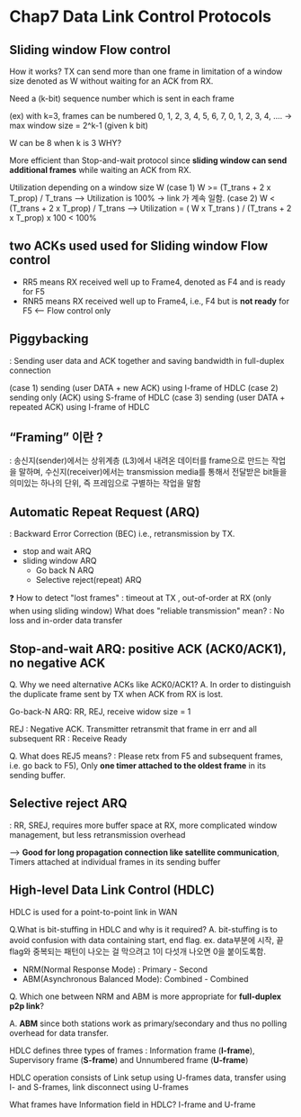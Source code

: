 # Chap7 Data Link Control Protocols

## Sliding window Flow control

How it works? TX can send more than one frame in limitation of a window size denoted as W without waiting for an ACK from RX.

Need a (k-bit) sequence number which is sent in each frame

(ex) with k=3, frames can be numbered 0, 1, 2, 3, 4, 5, 6, 7, 0, 1, 2, 3, 4, .... -> max window size = 2^k-1 (given k bit)

W can be 8 when k is 3 WHY?

More efficient than Stop-and-wait protocol since **sliding window can send additional frames** while waiting an ACK from RX.

Utilization depending on a window size W
(case 1) W >= (T_trans + 2 x T_prop) / T_trans  --> Utilization is 100% -> link 가 계속 일함.
(case 2) W < (T_trans + 2 x T_prop) / T_trans    --> Utilization = ( W x T_trans ) / (T_trans + 2 x T_prop) x 100  < 100%


## two ACKs used used for Sliding window Flow control

- RR5 means RX received well up to Frame4, denoted as F4 and is ready for F5
- RNR5 means RX received well up to Frame4, i.e., F4 but is **not ready** for F5 <-- Flow control only

## Piggybacking 
: Sending user data and ACK together and saving bandwidth in full-duplex connection

(case 1) sending (user DATA + new ACK) using I-frame of HDLC
(case 2) sending only (ACK) using S-frame of HDLC
(case 3) sending (user DATA + repeated ACK) using I-frame of HDLC

## “Framing” 이란 ? 
: 송신지(sender)에서는 상위계층 (L3)에서 내려온 데이터를 frame으로 만드는 작업을 말하며, 
수신지(receiver)에서는 transmission media를 통해서 전달받은 bit들을 의미있는 하나의 단위, 즉 프레임으로 구별하는 작업을 말함

## Automatic Repeat Request (ARQ) 
: Backward Error Correction (BEC) i.e., retransmission by TX.

- stop and wait ARQ
- sliding window ARQ
  - Go back N ARQ
  - Selective reject(repeat) ARQ
  
❓ How to detect "lost frames" : timeout at TX , out-of-order at RX (only when using sliding window)
What does "reliable transmission" mean? : No loss and in-order data transfer
 
## Stop-and-wait ARQ: positive ACK (ACK0/ACK1), no negative ACK

Q.  Why we need alternative ACKs like ACK0/ACK1? 
A. In order to distinguish the duplicate frame sent by TX when ACK from RX is lost.

Go-back-N ARQ: RR, REJ, receive widow size = 1 

REJ : Negative ACK. Transmitter retransmit  that frame in err and all subsequent
RR : Receive Ready

Q. What does REJ5 means? : Please retx from F5 and subsequent frames, i.e. go back to F5), Only **one timer attached to the oldest frame** in its sending buffer.

## Selective reject ARQ
: RR, SREJ, requires more buffer space at RX, more complicated window management, but less retransmission overhead 

--> **Good for long propagation connection like satellite communication**, Timers attached at individual frames in its sending buffer

## High-level Data Link Control (HDLC) 
HDLC is used for a point-to-point link in WAN

Q.What is bit-stuffing in HDLC and why is it required?
A. bit-stuffing is to avoid confusion with data containing start, end flag. 
ex. data부분에 시작, 끝 flag와 중복되는 패턴이 나오는 걸 막으려고 1이 다섯개 나오면 0을 붙이도록함.

- NRM(Normal Response Mode) : Primary - Second
- ABM(Asynchronous Balanced Mode): Combined - Combined

Q. Which one between NRM and ABM is more appropriate for **full-duplex p2p link**? 

A. **ABM** since both stations work as primary/secondary and thus no polling overhead for data transfer.

HDLC defines three types of frames : Information frame (**I-frame**), Supervisory frame (**S-frame**) and Unnumbered frame (**U-frame**)

HDLC operation consists of Link setup using U-frames data, transfer using I- and S-frames, link disconnect using U-frames

What frames have Information field in HDLC? I-frame and U-frame
